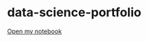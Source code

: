 # data-science-portfolio

[Open my notebook](https://colab.research.google.com/drive/13bXxwAobq2qWC22I5XbrR15BTsv4oHFm?usp=sharing)
